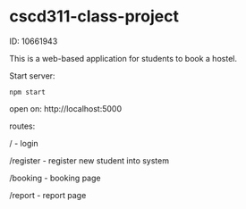# cscd311-class-project

ID: 10661943

This is a web-based application for students to book a hostel.

Start server: 

    npm start

open on:
    http://localhost:5000

routes: 

/             - login

/register     - register new student into system
        
/booking      - booking page

/report       - report page
